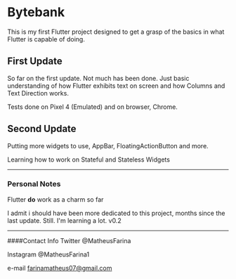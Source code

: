 # Bytebank

This is my first Flutter project designed to get a grasp of the basics in what Flutter is capable of doing.


## First Update
So far on the first update. Not much has been done. Just basic understanding of how Flutter exhibits text on screen and how Columns and Text Direction works.

Tests done on Pixel 4 (Emulated) and on browser, Chrome.

## Second Update
Putting more widgets to use, AppBar, FloatingActionButton and more.

Learning how to work on Stateful and Stateless Widgets


<hr>

### Personal Notes
Flutter <b>do</b> work as a charm so far


I admit i should have been more dedicated to this project, months since the last update.
Still. I'm learning a lot. v0.2

<hr>

####Contact Info
Twitter @MatheusFarina

Instagram @MatheusFarina1

e-mail farinamatheus07@gmail.com

